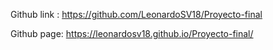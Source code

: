Github link : https://github.com/LeonardoSV18/Proyecto-final

Github page: https://leonardosv18.github.io/Proyecto-final/
